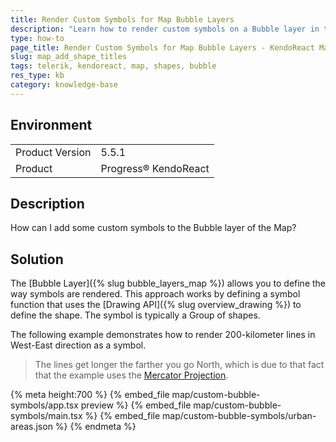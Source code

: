 ```yaml
---
title: Render Custom Symbols for Map Bubble Layers
description: "Learn how to render custom symbols on a Bubble layer in the KendoReact Map."
type: how-to
page_title: Render Custom Symbols for Map Bubble Layers - KendoReact Map
slug: map_add_shape_titles
tags: telerik, kendoreact, map, shapes, bubble
res_type: kb
category: knowledge-base
---
```


## Environment

<table>
    <tbody>
	    <tr>
	    	<td>Product Version</td>
	    	<td>5.5.1</td>
	    </tr>
	    <tr>
	    	<td>Product</td>
	    	<td>Progress® KendoReact</td>
	    </tr>
    </tbody>
</table>

## Description

How can I add some custom symbols to the Bubble layer of the Map?

## Solution

The [Bubble Layer]({% slug bubble_layers_map %}) allows you to define the way symbols are rendered.
This approach works by defining a symbol function that uses the [Drawing API]({% slug overview_drawing %}) to define the shape. The symbol is typically a Group of shapes.

The following example demonstrates how to render 200-kilometer lines in West-East direction as a symbol.

> The lines get longer the farther you go North, which is due to that fact that the example uses the [Mercator Projection](https://en.wikipedia.org/wiki/Mercator_projection).

{% meta height:700 %}
{% embed_file map/custom-bubble-symbols/app.tsx preview %}
{% embed_file map/custom-bubble-symbols/main.tsx %}
{% embed_file map/custom-bubble-symbols/urban-areas.json %}
{% endmeta %}
